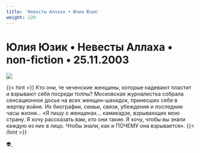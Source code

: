 ```yaml
---
title: 'Невесты Аллаха • Юлия Юзик'
weight: 220
---
```


# Юлия Юзик • **Невесты Аллаха** • non-fiction • 25.11.2003

![](/img/uzik.gif)

{{< hint >}}
Кто они, те чеченские женщины, которые надевают пластит и взрывают себя посреди толпы? Московская журналистка собрала сенсационное досье на всех женщин-шахидок, принесших себя в жертву войне. Их биографии, семьи, связи, убеждения и последние часы жизни… «Я пишу о женщинах... камикадзе, взрывающих мою страну. Я хочу рассказать вам, кто они такие. Я хочу, чтобы вы знали каждую из них в лицо. Чтобы знали, как и ПОЧЕМУ она взрывается».
{{< /hint >}}


👽[ ](http://flibusta.is/b/246804)